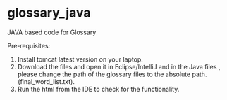 # glossary_java
JAVA based code for Glossary

Pre-requisites:
1. Install tomcat latest version on your laptop.
2. Download the files and open it in Eclipse/IntelliJ and in the Java files , please change the path of the glossary files to the absolute path.(final_word_list.txt).
3. Run the html from the IDE to check for the functionality.
